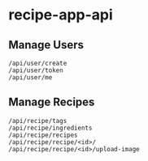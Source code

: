 # recipe-app-api

## Manage Users   
```
/api/user/create  
/api/user/token  
/api/user/me  
```
## Manage Recipes  
```
/api/recipe/tags  
/api/recipe/ingredients  
/api/recipe/recipes  
/api/recipe/recipe/<id>/  
/api/recipe/recipe/<id>/upload-image  
  
```
